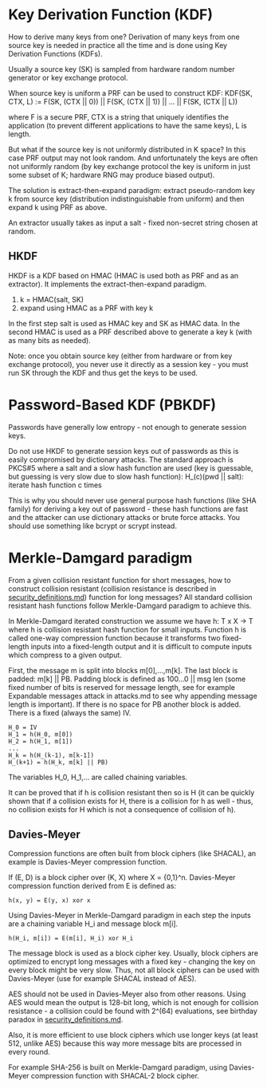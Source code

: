 # Key Derivation Function (KDF)

How to derive many keys from one? Derivation of many keys from one source key is needed in practice all the time and is done using Key Derivation Functions (KDFs).

Usually a source key (SK) is sampled from hardware random number generator or key exchange protocol.

When source key is uniform a PRF can be used to construct KDF:
KDF(SK, CTX, L) := F(SK, (CTX || 0)) || F(SK, (CTX || 1)) || ... || F(SK, (CTX || L))

where F is a secure PRF, CTX is a string that uniquely identifies the application (to prevent different applications to have the same keys), L is length.

But what if the source key is not uniformly distributed in K space? In this case PRF output may not look random. And unfortunately the keys are often not uniformly random (by key exchange protocol the key is uniform in just some subset of K; hardware RNG may produce biased output).

The solution is extract-then-expand paradigm: extract pseudo-random key k from source key (distribution indistinguishable from uniform) and then expand k using PRF as above.

An extractor usually takes as input a salt - fixed non-secret string chosen at random.

## HKDF

HKDF is a KDF based on HMAC (HMAC is used both as PRF and as an extractor). It implements the extract-then-expand paradigm.

 1) k = HMAC(salt, SK)
 2) expand using HMAC as a PRF with key k

In the first step salt is used as HMAC key and SK as HMAC data. In the second HMAC is used as a PRF described above to generate a key k (with as many bits as needed).

Note: once you obtain source key (either from hardware or from key exchange protocol), you never use it directly as a session key - you must run SK through the KDF and thus get the keys to be used.

# Password-Based KDF (PBKDF)

Passwords have generally low entropy - not enough to generate session keys.

Do not use HKDF to generate session keys out of passwords as this is easily compromised by dictionary attacks. The standard approach is PKCS#5 where a salt and a slow hash function are used (key is guessable, but guessing is very slow due to slow hash function):
H_(c)(pwd || salt): iterate hash function c times

This is why you should never use general purpose hash functions (like SHA family) for deriving a key out of password - these hash functions are fast and the attacker can use dictionary attacks or brute force attacks. You should use something like bcrypt or scrypt instead.

# Merkle-Damgard paradigm

From a given collision resistant function for short messages, how to construct collision resistant (collision resistance is described in [security_definitions.md](https://github.com/miha-stopar/crypto-notes/blob/master/security_definitions.md)) function for long messages? All standard collision resistant hash functions follow Merkle-Damgard paradigm to achieve this.

In Merkle-Damgard iterated construction we assume we have h: T x X -> T where h is collision resistant hash function for small inputs. 
Function h is called one-way compression function because it transforms two fixed-length inputs into a fixed-length output and it is difficult to compute inputs which compress to a given output.

First, the message m is split into blocks m[0],...,m[k]. The last block is padded: m[k] || PB. 
Padding block is defined as 100...0 || msg len (some fixed number of bits is reserved for message length, see for example Expandable messages attack in attacks.md to see why appending message length is important). If there is no space for PB another block is added.
There is a fixed (always the same) IV.

```
H_0 = IV
H_1 = h(H_0, m[0])
H_2 = h(H_1, m[1])
...
H_k = h(H_(k-1), m[k-1])
H_(k+1) = h(H_k, m[k] || PB)
```

The variables H_0, H_1,... are called chaining variables.

It can be proved that if h is collision resistant then so is H (it can be quickly shown that if a collision exists for H, there is a collision for h as well - thus, no collision exists for H which is not a consequence of collision of h).

## Davies-Meyer

Compression functions are often built from block ciphers (like SHACAL), an example is Davies-Meyer compression function.

If (E, D) is a block cipher over (K, X) where X = {0,1}^n. Davies-Meyer compression function derived from E is defined as:

`h(x, y) = E(y, x) xor x`

Using Davies-Meyer in Merkle-Damgard paradigm in each step the inputs are a chaining variable H_i and message block m[i].

`h(H_i, m[i]) = E(m[i], H_i) xor H_i`

The message block is used as a block cipher key. Usually, block ciphers are optimized to encrypt long messages with a fixed key - changing the key on every block might be very slow. Thus, not all block ciphers can be used with Davies-Meyer (use for example SHACAL instead of AES).

AES should not be used in Davies-Meyer also from other reasons. Using AES would mean the output is 128-bit long, which is not enough for collision resistance - a collision could be found with 2^(64) evaluations, see birthday paradox in [security_definitions.md](https://github.com/miha-stopar/crypto-notes/blob/master/security_definitions.md).

Also, it is more efficient to use block ciphers which use longer keys (at least 512, unlike AES) because this way more message bits are processed in every round.

For example SHA-256 is built on Merkle-Damgard paradigm, using Davies-Meyer compression function with SHACAL-2 block cipher.





